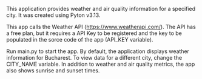 This application provides weather and air quality information for a specified city. It was created using Pyton v3.13.

This app calls the Weather API (https://www.weatherapi.com/). The API has a free plan, but it requires a API Key to be registered and the key to be populated in the sorce code of the app (API_KEY variable).

Run main.py to start the app. By default, the application displays weather information for Bucharest. To view data for a different city, change the CITY_NAME variable. In addition to weather and air quality metrics, the app also shows sunrise and sunset times.

